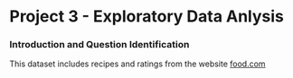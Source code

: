 # Project 3 - Exploratory Data Anlysis

### Introduction and Question Identification

This dataset includes recipes and ratings from the website [food.com](https://www.food.com)

